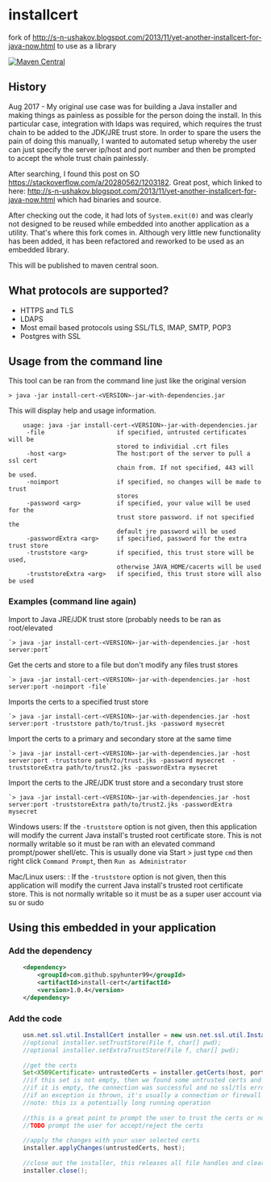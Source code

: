 # installcert
fork of http://s-n-ushakov.blogspot.com/2013/11/yet-another-installcert-for-java-now.html to use as a library

[![Maven Central](https://maven-badges.herokuapp.com/maven-central/com.github.spyhunter99/install-cert/badge.svg)](https://maven-badges.herokuapp.com/maven-central/com.github.spyhunter99/install-cert)

## History

Aug 2017 - My original use case was for building a Java installer and making things as painless as possible for the person doing the install.
In this particular case, integration with ldaps was required, which requires the trust chain to be added to the JDK/JRE trust store.
In order to spare the users the pain of doing this manually, I wanted to automated setup whereby the user can just specify the server
ip/host and port number and then be prompted to accept the whole trust chain painlessly.

After searching, I found this post on SO https://stackoverflow.com/a/20280562/1203182. Great post, which linked to here: 
http://s-n-ushakov.blogspot.com/2013/11/yet-another-installcert-for-java-now.html which had binaries and source.

After checking out the code, it had lots of `System.exit(0)` and was clearly not designed to be reused while embedded 
into another application as a utility. That's where this fork comes in. Although very little new functionality has been
added, it has been refactored and reworked to be used as an embedded library.


This will be published to maven central soon.

## What protocols are supported?

 - HTTPS and TLS
 - LDAPS
 - Most email based protocols using SSL/TLS, IMAP, SMTP, POP3
 - Postgres with SSL

## Usage from the command line

This tool can be ran from the command line just like the original version

`> java -jar install-cert-<VERSION>-jar-with-dependencies.jar`

This will display help and usage information.

````
	usage: java -jar install-cert-<VERSION>-jar-with-dependencies.jar
	 -file                    if specified, untrusted certificates will be
							  stored to individial .crt files
	 -host <arg>              The host:port of the server to pull a ssl cert
							  chain from. If not specified, 443 will be used.
	 -noimport                if specified, no changes will be made to trust
							  stores
	 -password <arg>          if specified, your value will be used for the
							  trust store password. if not specified the
							  default jre password will be used
	 -passwordExtra <arg>     if specified, password for the extra trust store
	 -truststore <arg>        if specified, this trust store will be used,
							  otherwise JAVA_HOME/cacerts will be used
	 -truststoreExtra <arg>   if specified, this trust store will also be used
````

### Examples (command line again)

Import to Java JRE/JDK trust store (probably needs to be ran as root/elevated

	`> java -jar install-cert-<VERSION>-jar-with-dependencies.jar -host server:port`
	
Get the certs and store to a file but don't modify any files trust stores

	`> java -jar install-cert-<VERSION>-jar-with-dependencies.jar -host server:port -noimport -file`
	
Imports the certs to a specified trust store

	`> java -jar install-cert-<VERSION>-jar-with-dependencies.jar -host server:port -truststore path/to/trust.jks -password mysecret
	
Import the certs to a primary and secondary store at the same time

	`> java -jar install-cert-<VERSION>-jar-with-dependencies.jar -host server:port -truststore path/to/trust.jks -password mysecret  -truststoreExtra path/to/trust2.jks -passwordExtra mysecret
	
Import the certs to the JRE/JDK trust store and a secondary trust store

	`> java -jar install-cert-<VERSION>-jar-with-dependencies.jar -host server:port -truststoreExtra path/to/trust2.jks -passwordExtra mysecret


Windows users: If the `-truststore` option is not given, then this application will modify the current Java install's trusted root certificate store. This is not normally writable
so it must be ran with an elevated command prompt/power shell/etc. This is usually done via Start > just type `cmd` then right click `Command Prompt`, then `Run as Administrator`

Mac/Linux users: : If the `-truststore` option is not given, then this application will modify the current Java install's trusted root certificate store. This is not normally writable
so it must be as a super user account via su or sudo


## Using this embedded in your application

### Add the dependency

```xml
	<dependency>
		<groupId>com.github.spyhunter99</groupId>
		<artifactId>install-cert</artifactId>
		<version>1.0.4</version>
	</dependency>
```

### Add the code

```java
	usn.net.ssl.util.InstallCert installer = new usn.net.ssl.util.InstallCert();
	//optional installer.setTrustStore(File f, char[] pwd);
	//optional installer.setExtraTrustStore(File f, char[] pwd);
	
	//get the certs
	Set<X509Certificate> untrustedCerts = installer.getCerts(host, port);
	//if this set is not empty, then we found some untrusted certs and where able to connect successfully
	//if it is empty, the connection was successful and no ssl/tls errors occured (already trusted)
	//if an exception is thrown, it's usually a connection or firewall problem.
	//note: this is a potentially long running operation
	
	//this is a great point to prompt the user to trust the certs or not
	//TODO prompt the user for accept/reject the certs
	
	//apply the changes with your user selected certs
	installer.applyChanges(untrustedCerts, host);
	
	//close out the installer, this releases all file handles and clears any specified passwords to the NUL character.
	installer.close();
```









